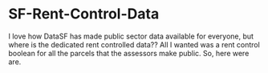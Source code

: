 # SF-Rent-Control-Data
I love how DataSF has made public sector data available for everyone, but where is the dedicated rent controlled data?? All I wanted was a rent control boolean for all the parcels that the assessors make public. So, here were are.
